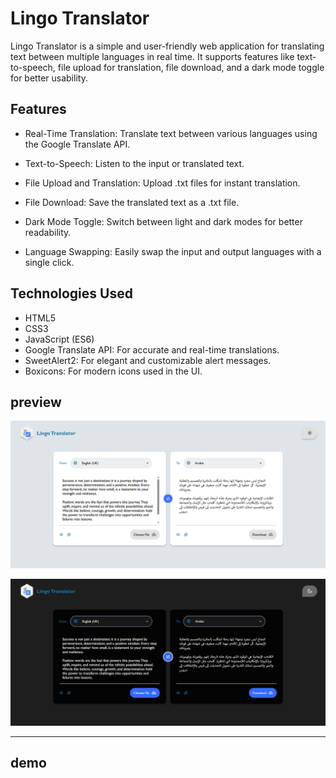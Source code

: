 # Lingo Translator

Lingo Translator is a simple and user-friendly web application for translating text between multiple languages in real time. It supports features like text-to-speech, file upload for translation, file download, and a dark mode toggle for better usability.

## Features

- Real-Time Translation: Translate text between various languages using the Google Translate API.

- Text-to-Speech: Listen to the input or translated text.

- File Upload and Translation: Upload .txt files for instant translation.

- File Download: Save the translated text as a .txt file.

- Dark Mode Toggle: Switch between light and dark modes for better readability.

- Language Swapping: Easily swap the input and output languages with a single click.

## Technologies Used

- HTML5
- CSS3
- JavaScript (ES6)
- Google Translate API: For accurate and real-time translations.
- SweetAlert2: For elegant and customizable alert messages.
- Boxicons: For modern icons used in the UI.

## preview

![preview img](./images/preview/Lingo-Translator-light-theme.png)

![preview img](./images/preview/Lingo-Translator-dark-theme.png)

<hr>

## demo
